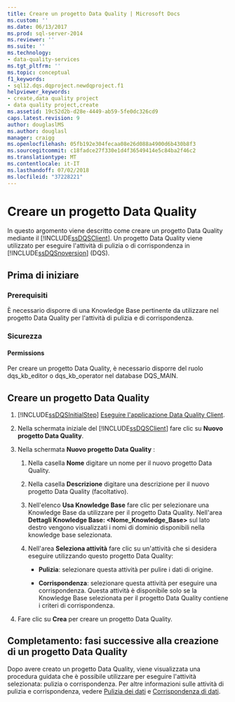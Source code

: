 ```yaml
---
title: Creare un progetto Data Quality | Microsoft Docs
ms.custom: ''
ms.date: 06/13/2017
ms.prod: sql-server-2014
ms.reviewer: ''
ms.suite: ''
ms.technology:
- data-quality-services
ms.tgt_pltfrm: ''
ms.topic: conceptual
f1_keywords:
- sql12.dqs.dqproject.newdqproject.f1
helpviewer_keywords:
- create,data quality project
- data quality project,create
ms.assetid: 19c52d2b-d28e-4449-ab59-5fe0dc326cd9
caps.latest.revision: 9
author: douglaslMS
ms.author: douglasl
manager: craigg
ms.openlocfilehash: 05fb192e304fecaa08e26d088a4900d6b430b8f3
ms.sourcegitcommit: c18fadce27f330e1d4f36549414e5c84ba2f46c2
ms.translationtype: MT
ms.contentlocale: it-IT
ms.lasthandoff: 07/02/2018
ms.locfileid: "37228221"
---
```

# <a name="create-a-data-quality-project"></a>Creare un progetto Data Quality
  In questo argomento viene descritto come creare un progetto Data Quality mediante il [!INCLUDE[ssDQSClient](../includes/ssdqsclient-md.md)]. Un progetto Data Quality viene utilizzato per eseguire l'attività di pulizia o di corrispondenza in [!INCLUDE[ssDQSnoversion](../includes/ssdqsnoversion-md.md)] (DQS).  
  
##  <a name="BeforeYouBegin"></a> Prima di iniziare  
  
###  <a name="Prerequisites"></a> Prerequisiti  
 È necessario disporre di una Knowledge Base pertinente da utilizzare nel progetto Data Quality per l'attività di pulizia e di corrispondenza.  
  
###  <a name="Security"></a> Sicurezza  
  
####  <a name="Permissions"></a> Permissions  
 Per creare un progetto Data Quality, è necessario disporre del ruolo dqs_kb_editor o dqs_kb_operator nel database DQS_MAIN.  
  
##  <a name="Create"></a> Creare un progetto Data Quality  
  
1.  [!INCLUDE[ssDQSInitialStep](../includes/ssdqsinitialstep-md.md)] [Eseguire l'applicazione Data Quality Client](../../2014/data-quality-services/run-the-data-quality-client-application.md).  
  
2.  Nella schermata iniziale del [!INCLUDE[ssDQSClient](../includes/ssdqsclient-md.md)] fare clic su **Nuovo progetto Data Quality**.  
  
3.  Nella schermata **Nuovo progetto Data Quality** :  
  
    1.  Nella casella **Nome** digitare un nome per il nuovo progetto Data Quality.  
  
    2.  Nella casella **Descrizione** digitare una descrizione per il nuovo progetto Data Quality (facoltativo).  
  
    3.  Nell'elenco **Usa Knowledge Base** fare clic per selezionare una Knowledge Base da utilizzare per il progetto Data Quality. Nell'area **Dettagli Knowledge Base: <Nome_Knowledge_Base>** sul lato destro vengono visualizzati i nomi di dominio disponibili nella knowledge base selezionata.  
  
    4.  Nell'area **Seleziona attività** fare clic su un'attività che si desidera eseguire utilizzando questo progetto Data Quality:  
  
        -   **Pulizia**: selezionare questa attività per pulire i dati di origine.  
  
        -   **Corrispondenza**: selezionare questa attività per eseguire una corrispondenza. Questa attività è disponibile solo se la Knowledge Base selezionata per il progetto Data Quality contiene i criteri di corrispondenza.  
  
4.  Fare clic su **Crea** per creare un progetto Data Quality.  
  
##  <a name="FollowUp"></a> Completamento: fasi successive alla creazione di un progetto Data Quality  
 Dopo avere creato un progetto Data Quality, viene visualizzata una procedura guidata che è possibile utilizzare per eseguire l'attività selezionata: pulizia o corrispondenza. Per altre informazioni sulle attività di pulizia e corrispondenza, vedere [Pulizia dei dati](../../2014/data-quality-services/data-cleansing.md) e [Corrispondenza di dati](../../2014/data-quality-services/data-matching.md).  
  
  
